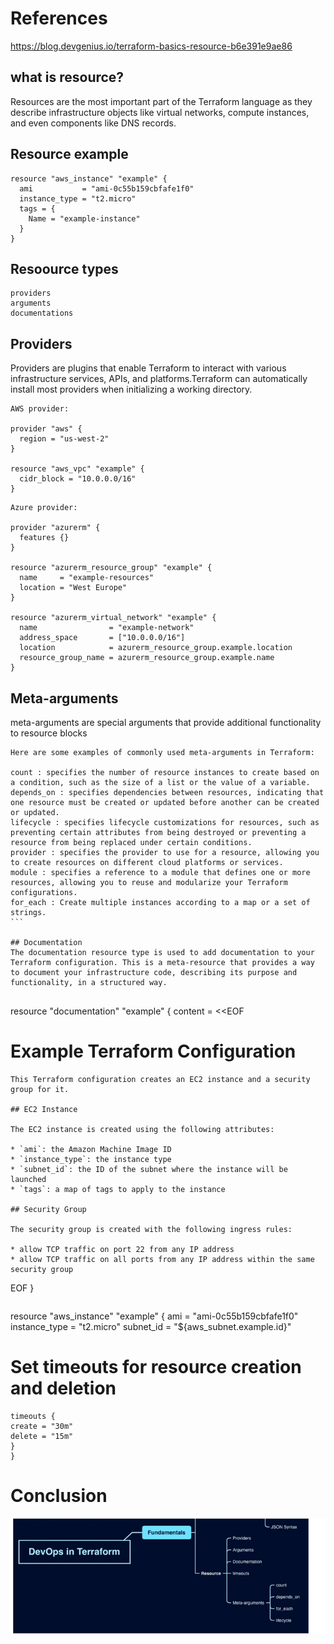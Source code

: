# References

https://blog.devgenius.io/terraform-basics-resource-b6e391e9ae86

## what is resource?

Resources are the most important part of the Terraform language as they describe infrastructure objects like virtual networks, compute instances, and even components like DNS records.

## Resource example

````
resource "aws_instance" "example" {
  ami           = "ami-0c55b159cbfafe1f0"
  instance_type = "t2.micro"
  tags = {
    Name = "example-instance"
  }
}

````

## Resoource types

````
providers
arguments
documentations
````

## Providers

Providers are plugins that enable Terraform to interact with various infrastructure services, APIs, and platforms.Terraform can automatically install most providers when initializing a working directory.

````
AWS provider:

provider "aws" {
  region = "us-west-2"
}

resource "aws_vpc" "example" {
  cidr_block = "10.0.0.0/16"
}
````
````
Azure provider:

provider "azurerm" {
  features {}
}

resource "azurerm_resource_group" "example" {
  name     = "example-resources"
  location = "West Europe"
}

resource "azurerm_virtual_network" "example" {
  name                = "example-network"
  address_space       = ["10.0.0.0/16"]
  location            = azurerm_resource_group.example.location
  resource_group_name = azurerm_resource_group.example.name
}
````

## Meta-arguments

meta-arguments are special arguments that provide additional functionality to resource blocks

````
Here are some examples of commonly used meta-arguments in Terraform:

count : specifies the number of resource instances to create based on a condition, such as the size of a list or the value of a variable.
depends_on : specifies dependencies between resources, indicating that one resource must be created or updated before another can be created or updated.
lifecycle : specifies lifecycle customizations for resources, such as preventing certain attributes from being destroyed or preventing a resource from being replaced under certain conditions.
provider : specifies the provider to use for a resource, allowing you to create resources on different cloud platforms or services.
module : specifies a reference to a module that defines one or more resources, allowing you to reuse and modularize your Terraform configurations.
for_each : Create multiple instances according to a map or a set of strings.
```

## Documentation
The documentation resource type is used to add documentation to your Terraform configuration. This is a meta-resource that provides a way to document your infrastructure code, describing its purpose and functionality, in a structured way.


````
resource "documentation" "example" {
content = <<EOF
# Example Terraform Configuration

    This Terraform configuration creates an EC2 instance and a security group for it.

    ## EC2 Instance

    The EC2 instance is created using the following attributes:

    * `ami`: the Amazon Machine Image ID
    * `instance_type`: the instance type
    * `subnet_id`: the ID of the subnet where the instance will be launched
    * `tags`: a map of tags to apply to the instance

    ## Security Group

    The security group is created with the following ingress rules:

    * allow TCP traffic on port 22 from any IP address
    * allow TCP traffic on all ports from any IP address within the same security group
EOF
}
````

````
resource "aws_instance" "example" {
ami           = "ami-0c55b159cbfafe1f0"
instance_type = "t2.micro"
subnet_id     = "${aws_subnet.example.id}"

# Set timeouts for resource creation and deletion
````
timeouts {
create = "30m"
delete = "15m"
}
}
````


# Conclusion
![img.png](img.png)
